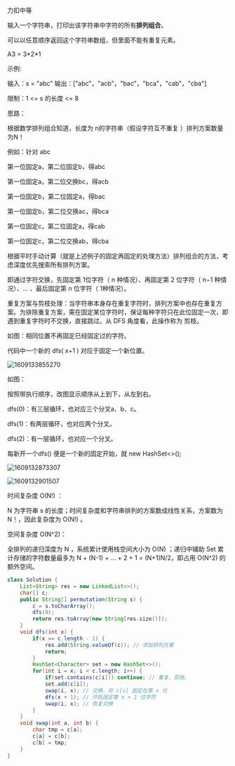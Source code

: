 力扣中等



输入一个字符串，打印出该字符串中字符的所有**排列组合**。

可以以任意顺序返回这个字符串数组，但里面不能有重复元素。

 

A3 = 3\*2\*1



示例:

输入：s = "abc"
输出：["abc"，"acb"，"bac"，"bca"，"cab"，"cba"]


限制：1 <= s 的长度 <= 8





思路：

根据数学排列组合知道，长度为 n的字符串（假设字符互不重复 ）排列方案数量为N！

例如：针对 abc

第一位固定a，第二位固定b，得abc

第一位固定a，第二位交换bc，得acb



第一位固定b，第二位固定a，得bac

第一位固定b，第二位交换ac，得bca



第一位固定c，第二位固定a，得cab

第一位固定c，第二位交换ab，得cba



根据平时手动计算（就是上述例子的固定再固定的处理方法）排列组合的方法，考虑深度优先搜索所有排列方案。

即通过字符交换，先固定第 1位字符（ n 种情况）、再固定第 2 位字符（ n−1 种情况）、... 、最后固定第 n 位字符（ 1种情况）。



重复方案与剪枝处理：当字符串本身存在重复字符时，排列方案中也存在重复方案。为排除重复方案，需在固定某位字符时，保证每种字符只在此位固定一次，即遇到重复字符时不交换，直接跳过。从 DFS 角度看，此操作称为 剪枝。

如图：相同位置不再固定已经固定过的字符。

代码中一个新的 dfs( x+1 ) 对应于固定一个新位置。

![1609133855270](F:/项目/Git-md/ZJW-Summary/assets/1609133855270.png)



如图：

按照带执行顺序，改图显示顺序从上到下，从左到右。

dfs(0)：有三层循环，也对应三个分叉a、b、c。

dfs(1)：有两层循环，也对应两个分叉。

dfs(2)：有一层循环，也对应一个分叉。

每新开一个dfs() 便是一个新的固定开始，就 new HashSet<>();

![1609132873307](F:/项目/Git-md/ZJW-Summary/assets/1609132873307.png)

![1609132901507](F:/项目/Git-md/ZJW-Summary/assets/1609132901507.png)



时间复杂度 O(N!) ： 

N 为字符串 s 的长度；时间复杂度和字符串排列的方案数成线性关系，方案数为 N！，因此复杂度为 O(N!) 。

空间复杂度 O(N^2)： 

全排列的递归深度为 N ，系统累计使用栈空间大小为 O(N) ；递归中辅助 Set 累计存储的字符数量最多为 N + (N-1) + ... + 2 + 1 = (N+1)N/2，即占用 O(N^2) 的额外空间。

````java
class Solution {
    List<String> res = new LinkedList<>();
    char[] c;
    public String[] permutation(String s) {
        c = s.toCharArray();
        dfs(0);
        return res.toArray(new String[res.size()]);
    }
    void dfs(int x) {
        if(x == c.length - 1) {
            res.add(String.valueOf(c)); // 添加排列方案
            return;
        }
        HashSet<Character> set = new HashSet<>();
        for(int i = x; i < c.length; i++) {
            if(set.contains(c[i])) continue; // 重复，剪枝。
            set.add(c[i]);
            swap(i, x); // 交换，将 c[i] 固定在第 x 位 
            dfs(x + 1); // 开启固定第 x + 1 位字符
            swap(i, x); // 恢复交换
        }
    }
    void swap(int a, int b) {
        char tmp = c[a];
        c[a] = c[b];
        c[b] = tmp;
    }
}
````
